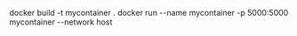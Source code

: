 docker build -t mycontainer .
docker run --name mycontainer -p 5000:5000 mycontainer --network host
